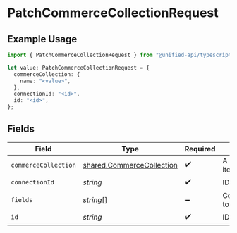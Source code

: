 # PatchCommerceCollectionRequest

## Example Usage

```typescript
import { PatchCommerceCollectionRequest } from "@unified-api/typescript-sdk/sdk/models/operations";

let value: PatchCommerceCollectionRequest = {
  commerceCollection: {
    name: "<value>",
  },
  connectionId: "<id>",
  id: "<id>",
};
```

## Fields

| Field                                                                         | Type                                                                          | Required                                                                      | Description                                                                   |
| ----------------------------------------------------------------------------- | ----------------------------------------------------------------------------- | ----------------------------------------------------------------------------- | ----------------------------------------------------------------------------- |
| `commerceCollection`                                                          | [shared.CommerceCollection](../../../sdk/models/shared/commercecollection.md) | :heavy_check_mark:                                                            | A collection of items/products/services                                       |
| `connectionId`                                                                | *string*                                                                      | :heavy_check_mark:                                                            | ID of the connection                                                          |
| `fields`                                                                      | *string*[]                                                                    | :heavy_minus_sign:                                                            | Comma-delimited fields to return                                              |
| `id`                                                                          | *string*                                                                      | :heavy_check_mark:                                                            | ID of the Collection                                                          |